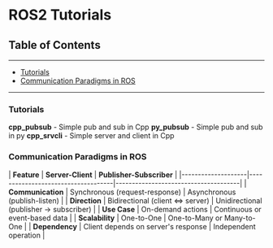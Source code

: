 # ROS2 Tutorials

## Table of Contents
---
- [Tutorials](#tutorials)
- [Communication Paradigms in ROS](#communication-paradigms-in-ros)
---

### Tutorials
<a name="tutorials"></a>
**cpp_pubsub**	- Simple pub and sub in Cpp
**py_pubsub**	- Simple pub and sub in py
**cpp_srvcli**	- Simple server and client in Cpp

### Communication Paradigms in ROS
<a name="communication-paradigms-in-ros"></a>
| **Feature**       | **Server-Client**                  | **Publisher-Subscriber**            |
|--------------------|------------------------------------|--------------------------------------|
| **Communication**  | Synchronous (request-response)    | Asynchronous (publish-listen)       |
| **Direction**      | Bidirectional (client ⇔ server)   | Unidirectional (publisher → subscriber) |
| **Use Case**       | On-demand actions                | Continuous or event-based data      |
| **Scalability**    | One-to-One                        | One-to-Many or Many-to-One          |
| **Dependency**     | Client depends on server's response | Independent operation               |